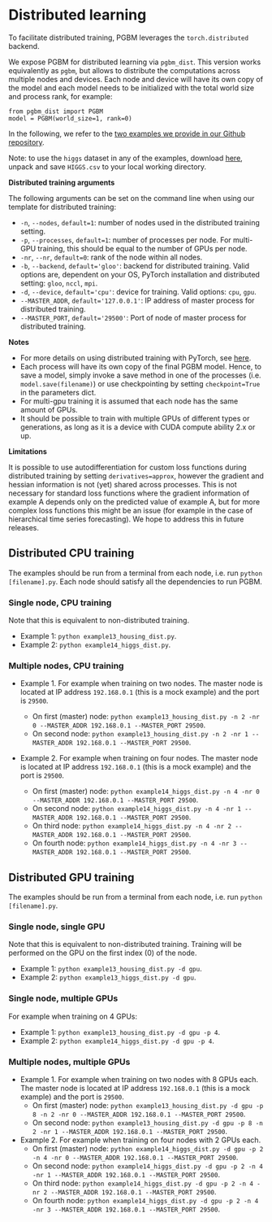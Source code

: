# Distributed learning #

To facilitate distributed training, PGBM leverages the `torch.distributed` backend. 

We expose PGBM for distributed learning via `pgbm_dist`. This version works equivalently as `pgbm`, but allows to distribute the computations across multiple nodes and devices. Each node and device will have its own copy of the model and each model needs to be initialized with the total world size and process rank, for example:
```
from pgbm_dist import PGBM
model = PGBM(world_size=1, rank=0)
```
In the following, we refer to the [two examples we provide in our Github repository](https://github.com/elephaint/pgbm/tree/main/examples/pytorch_dist).

Note: to use the `higgs` dataset in any of the examples, download [here](https://archive.ics.uci.edu/ml/datasets/HIGGS), unpack and save `HIGGS.csv` to your local working directory.

**Distributed training arguments**

The following arguments can be set on the command line when using our template for distributed training:
* `-n`, `--nodes`, `default=1`: number of nodes used in the distributed training setting.
* `-p`, `--processes`, `default=1`: number of processes per node. For multi-GPU training, this should be equal to the number of GPUs per node.
* `-nr`, `--nr`, `default=0`: rank of the node within all nodes.
* `-b`, `--backend`, `default='gloo'`: backend for distributed training. Valid options are, dependent on your OS, PyTorch installation and distributed setting: `gloo`, `nccl`, `mpi`. 
* `-d`, `--device`, `default='cpu'`: device for training. Valid options: `cpu`, `gpu`.
* `--MASTER_ADDR`, `default='127.0.0.1'`: IP address of master process for distributed training.
* `--MASTER_PORT`, `default='29500'`: Port of node of master process for distributed training.

**Notes**
* For more details on using distributed training with PyTorch, see [here](https://pytorch.org/tutorials/intermediate/dist_tuto.html).
* Each process will have its own copy of the final PGBM model. Hence, to save a model, simply invoke a save method in one of the processes (i.e. `model.save(filename)`) or use checkpointing by setting `checkpoint=True` in the parameters dict.
* For multi-gpu training it is assumed that each node has the same amount of GPUs. 
* It should be possible to train with multiple GPUs of different types or generations, as long as it is a device with CUDA compute ability 2.x or up.

**Limitations**

It is possible to use autodifferentiation for custom loss functions during distributed training by setting `derivatives=approx`, however the gradient and hessian information is not (yet) shared across processes. This is not necessary for standard loss functions where the gradient information of example A depends only on the predicted value of example A, but for more complex loss functions this might be an issue (for example in the case of hierarchical time series forecasting). We hope to address this in future releases. 

## Distributed CPU training ##
The examples should be run from a terminal from each node, i.e. run `python [filename].py`. Each node should satisfy all the dependencies to run PGBM.

### Single node, CPU training ###
Note that this is equivalent to non-distributed training. 
* Example 1: `python example13_housing_dist.py`.
* Example 2: `python example14_higgs_dist.py`.

### Multiple nodes, CPU training ###
* Example 1. For example when training on two nodes. The master node is located at IP address `192.168.0.1` (this is a mock example) and the port is `29500`.
  * On first (master) node: `python example13_housing_dist.py -n 2 -nr 0 --MASTER_ADDR 192.168.0.1 --MASTER_PORT 29500`.
  * On second node: `python example13_housing_dist.py -n 2 -nr 1 --MASTER_ADDR 192.168.0.1 --MASTER_PORT 29500`.

* Example 2. For example when training on four nodes. The master node is located at IP address `192.168.0.1` (this is a mock example) and the port is `29500`.
  * On first (master) node: `python example14_higgs_dist.py -n 4 -nr 0 --MASTER_ADDR 192.168.0.1 --MASTER_PORT 29500`.
  * On second node: `python example14_higgs_dist.py -n 4 -nr 1 --MASTER_ADDR 192.168.0.1 --MASTER_PORT 29500`.
  * On third node: `python example14_higgs_dist.py -n 4 -nr 2 --MASTER_ADDR 192.168.0.1 --MASTER_PORT 29500`.
  * On fourth node: `python example14_higgs_dist.py -n 4 -nr 3 --MASTER_ADDR 192.168.0.1 --MASTER_PORT 29500`.

## Distributed GPU training ## 
The examples should be run from a terminal from each node, i.e. run `python [filename].py`. 

### Single node, single GPU ###
Note that this is equivalent to non-distributed training. Training will be performed on the GPU on the first index (0) of the node. 
* Example 1: `python example13_housing_dist.py -d gpu`.
* Example 2: `python example13_higgs_dist.py -d gpu`.

### Single node, multiple GPUs ###
For example when training on 4 GPUs:
* Example 1: `python example13_housing_dist.py -d gpu -p 4`.
* Example 2: `python example14_higgs_dist.py -d gpu -p 4`.

### Multiple nodes, multiple GPUs ###
* Example 1. For example when training on two nodes with 8 GPUs each. The master node is located at IP address `192.168.0.1` (this is a mock example) and the port is `29500`.
  * On first (master) node: `python example13_housing_dist.py -d gpu -p 8 -n 2 -nr 0 --MASTER_ADDR 192.168.0.1 --MASTER_PORT 29500`.
  * On second node: `python example13_housing_dist.py -d gpu -p 8 -n 2 -nr 1 --MASTER_ADDR 192.168.0.1 --MASTER_PORT 29500`.
* Example 2. For example when training on four nodes with 2 GPUs each. 
  * On first (master) node: `python example14_higgs_dist.py -d gpu -p 2 -n 4 -nr 0 --MASTER_ADDR 192.168.0.1 --MASTER_PORT 29500`.
  * On second node: `python example14_higgs_dist.py -d gpu -p 2 -n 4 -nr 1 --MASTER_ADDR 192.168.0.1 --MASTER_PORT 29500`.
  * On third node: `python example14_higgs_dist.py -d gpu -p 2 -n 4 -nr 2 --MASTER_ADDR 192.168.0.1 --MASTER_PORT 29500`.
  * On fourth node: `python example14_higgs_dist.py -d gpu -p 2 -n 4 -nr 3 --MASTER_ADDR 192.168.0.1 --MASTER_PORT 29500`.
